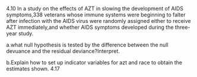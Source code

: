4.10
In a study on the effects of AZT in slowing the development of AIDS symptoms,338 veterans whose immune systems were beginning to falter after infection with the AIDS virus were randomly assigned either to receive AZT immediately,and whether AIDS symptoms developed during the three-year study. 

a.what null hypothesis is tested by the difference between the null devuance and the residual deviance?Interpret.

b.Explain how to set up indicator variables for azt and race to obtain the estimates shown.
4.17
